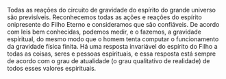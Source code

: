 ﻿Todas as reações do circuito de gravidade do espírito do grande universo são previsíveis. Reconhecemos todas as ações e reações do espírito onipresente do Filho Eterno e consideramos que são confiáveis. De acordo com leis bem conhecidas, podemos medir, e o fazemos, a gravidade espíritual, do mesmo modo que o homem tenta computar o funcionamento da gravidade física finita. Há uma resposta invariável do espírito do Filho a todas as coisas, seres e pessoas espirituais, e essa resposta está sempre de acordo com o grau de atualidade (o grau qualitativo de realidade) de todos esses valores espirituais.